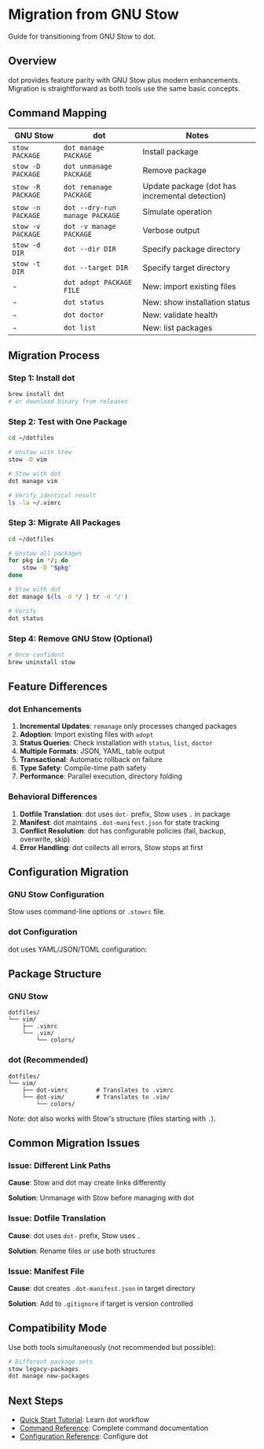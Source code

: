 # Migration from GNU Stow

Guide for transitioning from GNU Stow to dot.

## Overview

dot provides feature parity with GNU Stow plus modern enhancements. Migration is straightforward as both tools use the same basic concepts.

## Command Mapping

| GNU Stow | dot | Notes |
|----------|-----|-------|
| `stow PACKAGE` | `dot manage PACKAGE` | Install package |
| `stow -D PACKAGE` | `dot unmanage PACKAGE` | Remove package |
| `stow -R PACKAGE` | `dot remanage PACKAGE` | Update package (dot has incremental detection) |
| `stow -n PACKAGE` | `dot --dry-run manage PACKAGE` | Simulate operation |
| `stow -v PACKAGE` | `dot -v manage PACKAGE` | Verbose output |
| `stow -d DIR` | `dot --dir DIR` | Specify package directory |
| `stow -t DIR` | `dot --target DIR` | Specify target directory |
| - | `dot adopt PACKAGE FILE` | New: import existing files |
| - | `dot status` | New: show installation status |
| - | `dot doctor` | New: validate health |
| - | `dot list` | New: list packages |

## Migration Process

### Step 1: Install dot

```bash
brew install dot
# or download binary from releases
```

### Step 2: Test with One Package

```bash
cd ~/dotfiles

# Unstow with Stow
stow -D vim

# Stow with dot
dot manage vim

# Verify identical result
ls -la ~/.vimrc
```

### Step 3: Migrate All Packages

```bash
cd ~/dotfiles

# Unstow all packages
for pkg in */; do
    stow -D "$pkg"
done

# Stow with dot
dot manage $(ls -d */ | tr -d '/')

# Verify
dot status
```

### Step 4: Remove GNU Stow (Optional)

```bash
# Once confident
brew uninstall stow
```

## Feature Differences

### dot Enhancements

1. **Incremental Updates**: `remanage` only processes changed packages
2. **Adoption**: Import existing files with `adopt`
3. **Status Queries**: Check installation with `status`, `list`, `doctor`
4. **Multiple Formats**: JSON, YAML, table output
5. **Transactional**: Automatic rollback on failure
6. **Type Safety**: Compile-time path safety
7. **Performance**: Parallel execution, directory folding

### Behavioral Differences

1. **Dotfile Translation**: dot uses `dot-` prefix, Stow uses `.` in package
2. **Manifest**: dot maintains `.dot-manifest.json` for state tracking
3. **Conflict Resolution**: dot has configurable policies (fail, backup, overwrite, skip)
4. **Error Handling**: dot collects all errors, Stow stops at first

## Configuration Migration

### GNU Stow Configuration

Stow uses command-line options or `.stowrc` file.

### dot Configuration

dot uses YAML/JSON/TOML configuration:


## Package Structure

### GNU Stow

```
dotfiles/
└── vim/
    ├── .vimrc
    └── .vim/
        └── colors/
```

### dot (Recommended)

```
dotfiles/
└── vim/
    ├── dot-vimrc        # Translates to .vimrc
    └── dot-vim/         # Translates to .vim/
        └── colors/
```

Note: dot also works with Stow's structure (files starting with `.`).

## Common Migration Issues

### Issue: Different Link Paths

**Cause**: Stow and dot may create links differently

**Solution**: Unmanage with Stow before managing with dot

### Issue: Dotfile Translation

**Cause**: dot uses `dot-` prefix, Stow uses `.`

**Solution**: Rename files or use both structures

### Issue: Manifest File

**Cause**: dot creates `.dot-manifest.json` in target directory

**Solution**: Add to `.gitignore` if target is version controlled

## Compatibility Mode

Use both tools simultaneously (not recommended but possible):

```bash
# Different package sets
stow legacy-packages
dot manage new-packages
```

## Next Steps

- [Quick Start Tutorial](03-quickstart.md): Learn dot workflow
- [Command Reference](05-commands.md): Complete command documentation
- [Configuration Reference](04-configuration.md): Configure dot


